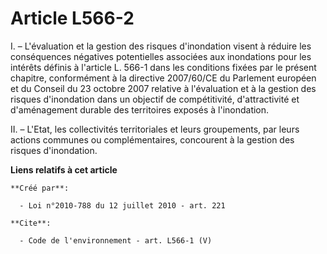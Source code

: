 # Article L566-2

I. – L'évaluation et la gestion des risques d'inondation visent à réduire les conséquences négatives potentielles associées
aux inondations pour les intérêts définis à l'article L. 566-1 dans les conditions fixées par le présent chapitre,
conformément à la directive 2007/60/CE du Parlement européen et du Conseil du 23 octobre 2007 relative à l'évaluation et à la
gestion des risques d'inondation dans un objectif de compétitivité, d'attractivité et d'aménagement durable des territoires
exposés à l'inondation.

II. – L'Etat, les collectivités territoriales et leurs groupements, par leurs actions communes ou complémentaires, concourent
à la gestion des risques d'inondation.

**Liens relatifs à cet article**

	**Créé par**:

	  - Loi n°2010-788 du 12 juillet 2010 - art. 221

	**Cite**:

	  - Code de l'environnement - art. L566-1 (V)
